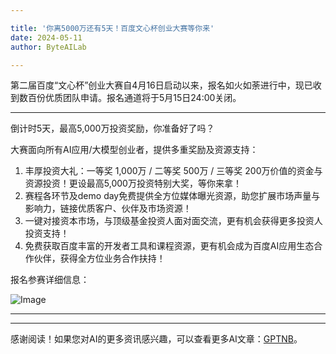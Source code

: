 ```yaml
---

title: '你离5000万还有5天！百度文心杯创业大赛等你来'
date: 2024-05-11
author: ByteAILab

---
```


第二届百度“文心杯”创业大赛自4月16日启动以来，报名如火如荼进行中，现已收到数百份优质团队申请。报名通道将于5月15日24:00关闭。

---
倒计时5天，最高5,000万投资奖励，你准备好了吗？

大赛面向所有AI应用/大模型创业者，提供多重奖励及资源支持：

1. 丰厚投资大礼：一等奖 1,000万 / 二等奖 500万 / 三等奖 200万价值的资金与资源投资！更设最高5,000万投资特别大奖，等你来拿！
2. 赛程各环节及demo day免费提供全方位媒体曝光资源，助您扩展市场声量与影响力，链接优质客户、伙伴及市场资源！
3. 一键对接资本市场，与顶级基金投资人面对面交流，更有机会获得更多投资人投资支持！
4. 免费获取百度丰富的开发者工具和课程资源，更有机会成为百度AI应用生态合作伙伴，获得全方位业务合作扶持！

报名参赛详细信息：

![Image](https://image.jiqizhixin.com/uploads/editor/ed41170f-3732-420d-914b-6c497061bdd8/WechatIMG5050.png)

---
---
感谢阅读！如果您对AI的更多资讯感兴趣，可以查看更多AI文章：[GPTNB](https://gptnb.com)。